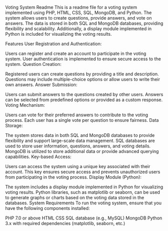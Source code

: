 Voting System Readme
This is a readme file for a voting system implemented using PHP, HTML, CSS, SQL, MongoDB, and Python. The system allows users to create questions, provide answers, and vote on answers. The data is stored in both SQL and MongoDB databases, providing flexibility and scalability. Additionally, a display module implemented in Python is included for visualizing the voting results.

Features
User Registration and Authentication:

Users can register and create an account to participate in the voting system.
User authentication is implemented to ensure secure access to the system.
Question Creation:

Registered users can create questions by providing a title and description.
Questions may include multiple-choice options or allow users to write their own answers.
Answer Submission:

Users can submit answers to the questions created by other users.
Answers can be selected from predefined options or provided as a custom response.
Voting Mechanism:

Users can vote for their preferred answers to contribute to the voting process.
Each user has a single vote per question to ensure fairness.
Data Storage:

The system stores data in both SQL and MongoDB databases to provide flexibility and support large-scale data management.
SQL databases are used to store user information, questions, answers, and voting details.
MongoDB is utilized to store additional data or provide advanced querying capabilities.
Key-based Access:

Users can access the system using a unique key associated with their account.
This key ensures secure access and prevents unauthorized users from participating in the voting process.
Display Module (Python):

The system includes a display module implemented in Python for visualizing voting results.
Python libraries, such as matplotlib or seaborn, can be used to generate graphs or charts based on the voting data stored in the databases.
System Requirements
To run the voting system, ensure that you have the following components installed:

PHP 7.0 or above
HTML
CSS
SQL database (e.g., MySQL)
MongoDB
Python 3.x with required dependencies (matplotlib, seaborn, etc.)
